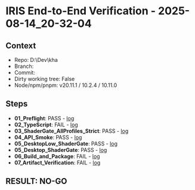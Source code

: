 ﻿# IRIS End-to-End Verification - 2025-08-14_20-32-04

## Context
- Repo: D:\Dev\kha
- Branch: 
- Commit: 
- Dirty working tree: False
- Node/npm/pnpm: v20.11.1 / 10.2.4 / 10.11.0

## Steps
- **01_Preflight**: PASS - [log](D:\Dev\kha\tools\release\reports\01_Preflight_2025-08-14_20-32-04.log)
- **02_TypeScript**: FAIL - [log](D:\Dev\kha\tools\release\reports\02_TypeScript_2025-08-14_20-32-04.log)
- **03_ShaderGate_AllProfiles_Strict**: PASS - [log](D:\Dev\kha\tools\release\reports\03_ShaderGate_AllProfiles_Strict_2025-08-14_20-32-04.log)
- **04_API_Smoke**: PASS - [log](D:\Dev\kha\tools\release\reports\04_API_Smoke_2025-08-14_20-32-04.log)
- **05_DesktopLow_ShaderGate**: PASS - [log](D:\Dev\kha\tools\release\reports\05_DesktopLow_ShaderGate_2025-08-14_20-32-04.log)
- **05_Desktop_ShaderGate**: PASS - [log](D:\Dev\kha\tools\release\reports\05_Desktop_ShaderGate_2025-08-14_20-32-04.log)
- **06_Build_and_Package**: FAIL - [log](D:\Dev\kha\tools\release\reports\06_Build_and_Package_2025-08-14_20-32-04.log)
- **07_Artifact_Verification**: FAIL - [log](D:\Dev\kha\tools\release\reports\07_Artifact_Verification_2025-08-14_20-32-04.log)

## RESULT: NO-GO
